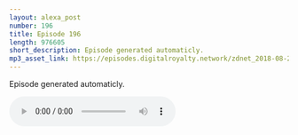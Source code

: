 ```yaml
---
layout: alexa_post
number: 196
title: Episode 196
length: 976605
short_description: Episode generated automaticly.
mp3_asset_link: https://episodes.digitalroyalty.network/zdnet_2018-08-26_01-00-04.mp3
---
```


Episode generated automaticly.

<audio controls>
    <source src="{{ page.mp3_asset_link }}" type="audio/mpeg">
</audio>